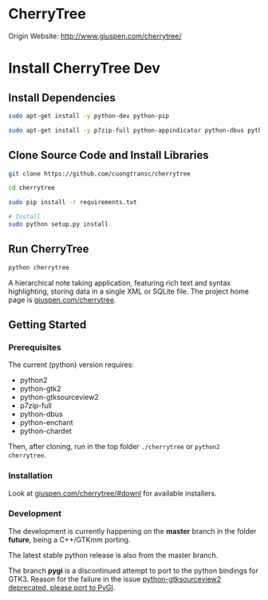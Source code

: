 # CherryTree

Origin Website: http://www.giuspen.com/cherrytree/

# Install CherryTree Dev

## Install Dependencies

```sh
sudo apt-get install -y python-dev python-pip

sudo apt-get install -y p7zip-full python-appindicator python-dbus python-enchant python-gtk2 python-gtksourceview2
```

## Clone Source Code and Install Libraries

```sh
git clone https://github.com/cuongtransc/cherrytree

cd cherrytree

sudo pip install -r requirements.txt

# Install
sudo python setup.py install

```

## Run CherryTree

```sh
python cherrytree
```

A hierarchical note taking application, featuring rich text and syntax highlighting, storing data in a single XML or SQLite file.
The project home page is [giuspen.com/cherrytree](https://www.giuspen.com/cherrytree/).

## Getting Started
### Prerequisites
The current (python) version requires:
* python2
* python-gtk2
* python-gtksourceview2
* p7zip-full
* python-dbus
* python-enchant
* python-chardet

Then, after cloning, run in the top folder `./cherrytree` or `python2 cherrytree`.

### Installation
Look at [giuspen.com/cherrytree/#downl](https://www.giuspen.com/cherrytree/#downl) for available installers.

### Development
The development is currently happening on the **master** branch in the folder **future**, being a C++/GTKmm porting.

The latest stable python release is also from the master branch.

The branch **pygi** is a discontinued attempt to port to the python bindings for GTK3. Reason for the failure in the issue [python-gtksourceview2 deprecated, please port to PyGI](https://github.com/giuspen/cherrytree/issues/125).
